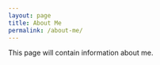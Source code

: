 ```yaml
---
layout: page
title: About Me
permalink: /about-me/
---
```


This page will contain information about me.